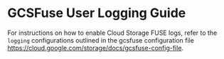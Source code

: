 # GCSFuse User Logging Guide

For instructions on how to enable Cloud Storage FUSE logs, refer to the
`logging` configurations outlined in the gcsfuse configuration file
https://cloud.google.com/storage/docs/gcsfuse-config-file.
